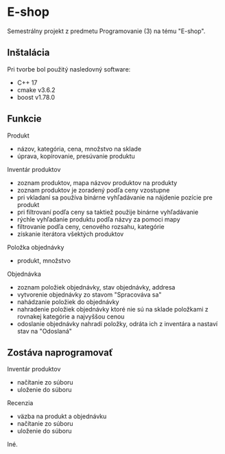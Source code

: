 # E-shop

Semestrálny projekt z predmetu Programovanie (3) na tému "E-shop".

## Inštalácia

Pri tvorbe bol použitý nasledovný software:
- C++ 17
- cmake v3.6.2
- boost v1.78.0

## Funkcie

Produkt
- názov, kategória, cena, množstvo na sklade
- úprava, kopírovanie, presúvanie produktu

Inventár produktov
- zoznam produktov, mapa názvov produktov na produkty
- zoznam produktov je zoradený podľa ceny vzostupne
- pri vkladaní sa používa binárne vyhľadávanie na nájdenie pozície pre produkt
- pri filtrovaní podľa ceny sa taktiež použije binárne vyhľadávanie
- rýchle vyhľadanie produktu podľa názvy za pomoci mapy
- filtrovanie podľa ceny, cenového rozsahu, kategórie
- získanie iterátora všektých produktov

Položka objednávky
- produkt, množstvo

Objednávka
- zoznam položiek objednávky, stav objednávky, addresa
- vytvorenie objednávky zo stavom "Spracováva sa"
- nahádzanie položiek do objednávky
- nahradenie položiek objednávky ktoré nie sú na sklade položkami z rovnakej kategórie a najvyššou cenou
- odoslanie objednávky nahradí položky, odráta ich z inventára a nastaví stav na "Odoslaná"

## Zostáva naprogramovať

Inventár produktov
- načítanie zo súboru
- uloženie do súboru

Recenzia
- väzba na produkt a objednávku
- načítanie zo súboru
- uloženie do súboru

Iné.